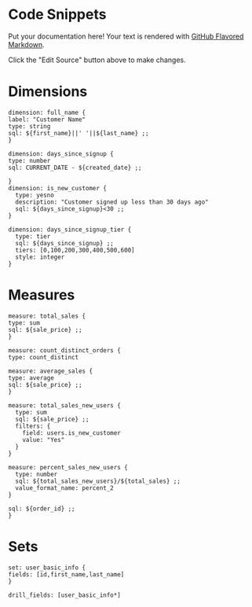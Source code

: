 # Code Snippets

Put your documentation here! Your text is rendered with [GitHub Flavored Markdown](https://help.github.com/articles/github-flavored-markdown).

Click the "Edit Source" button above to make changes.

# Dimensions

```
dimension: full_name {
label: "Customer Name"
type: string
sql: ${first_name}||' '||${last_name} ;;
}

dimension: days_since_signup {
type: number
sql: CURRENT_DATE - ${created_date} ;;

}
dimension: is_new_customer {
  type: yesno
  description: "Customer signed up less than 30 days ago"
  sql: ${days_since_signup}<30 ;;
}

dimension: days_since_signup_tier {
  type: tier
  sql: ${days_since_signup} ;;
  tiers: [0,100,200,300,400,500,600]
  style: integer
}
```

# Measures

```
measure: total_sales {
type: sum
sql: ${sale_price} ;;
}

measure: count_distinct_orders {
type: count_distinct

measure: average_sales {
type: average
sql: ${sale_price} ;;
}

measure: total_sales_new_users {
  type: sum
  sql: ${sale_price} ;;
  filters: {
    field: users.is_new_customer
    value: "Yes"
  }
}

measure: percent_sales_new_users {
  type: number
  sql: ${total_sales_new_users}/${total_sales} ;;
  value_format_name: percent_2
}

sql: ${order_id} ;;
}
```

# Sets

```
set: user_basic_info {
fields: [id,first_name,last_name]
}

drill_fields: [user_basic_info*]
```
